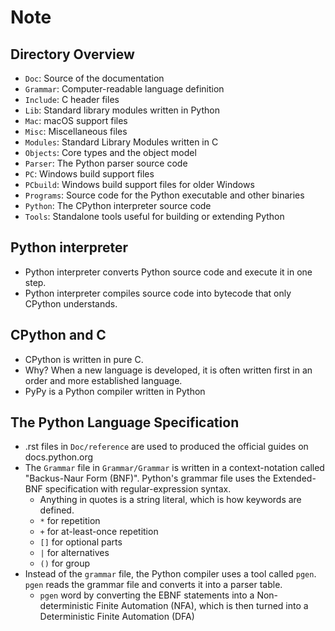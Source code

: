 # Note

## Directory Overview

- `Doc`: Source of the documentation
- `Grammar`: Computer-readable language definition
- `Include`: C header files
- `Lib`: Standard library modules written in Python
- `Mac`: macOS support files
- `Misc`: Miscellaneous files
- `Modules`: Standard Library Modules written in C
- `Objects`: Core types and the object model
- `Parser`: The Python parser source code
- `PC`: Windows build support files
- `PCbuild`: Windows build support files for older Windows
- `Programs`: Source code for the Python executable and other binaries
- `Python`: The CPython interpreter source code
- `Tools`: Standalone tools useful for building or extending Python

## Python interpreter

- Python interpreter converts Python source code and execute it in one step.
- Python interpreter compiles source code into bytecode that only CPython understands.

## CPython and C

- CPython is written in pure C.
- Why? When a new language is developed, it is often written first in an order and more established language.
- PyPy is a Python compiler written in Python

## The Python Language Specification

- .rst files in `Doc/reference` are used to produced the official guides on docs.python.org
- The `Grammar` file in `Grammar/Grammar` is written in a context-notation called "Backus-Naur Form (BNF)". Python's grammar file uses the Extended-BNF specification with regular-expression syntax.
    - Anything in quotes is a string literal, which is how keywords are defined.
    - `*` for repetition
    - `+` for at-least-once repetition
    - `[]` for optional parts
    - `|` for alternatives
    - `()` for group
 - Instead of the `grammar` file, the Python compiler uses a tool called `pgen`. `pgen` reads the grammar file and converts it into a parser table.
    - `pgen` word by converting the EBNF statements into a Non-deterministic Finite Automation (NFA), which is then turned into a Deterministic Finite Automation (DFA)
    